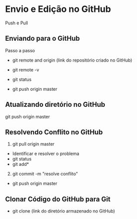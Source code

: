 # Envio e Edição no GitHub

Push e Pull	



## Enviando para o GitHub

Passo a passo

- git remote and origin (link do repositório criado no GitHub)

- git remote -v

- git status

- git push origin master

  


## Atualizando diretório no GitHub

git push origin master



## Resolvendo Conflito no GitHub

1. git pull origin master

- Identificar e resolver o problema
- git status
- git add*

2. git commit -m "resolve conflito"

  - git push origin master

    

## Clonar Código do GitHub para Git

- git clone (link do diretório armazenado no GitHub)
